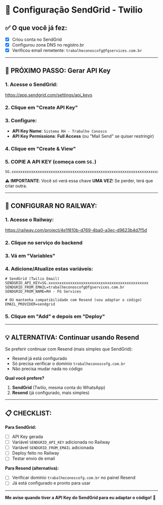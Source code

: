 # 📧 Configuração SendGrid - Twilio

## ✅ **O que você já fez:**
- [x] Criou conta no SendGrid
- [x] Configurou zona DNS no registro.br
- [x] Verificou email remetente: `trabalheconoscofg@fgservices.com.br`

---

## 🔑 **PRÓXIMO PASSO: Gerar API Key**

### **1. Acesse o SendGrid:**
https://app.sendgrid.com/settings/api_keys

### **2. Clique em "Create API Key"**

### **3. Configure:**
- **API Key Name**: `Sistema RH - Trabalhe Conosco`
- **API Key Permissions**: **Full Access** (ou "Mail Send" se quiser restringir)

### **4. Clique em "Create & View"**

### **5. COPIE A API KEY** (começa com `SG.`)
```
SG.xxxxxxxxxxxxxxxxxxxxxxxxxxxxxxxxxxxxxxxxxxxxxxxxxxxxxxxxxxxxxxxxxxxxxxxx
```

⚠️ **IMPORTANTE**: Você só verá essa chave **UMA VEZ**! Se perder, terá que criar outra.

---

## 🚀 **CONFIGURAR NO RAILWAY:**

### **1. Acesse o Railway:**
https://railway.com/project/4e1f810b-d769-4ba0-a3ec-d9623b4d7f5d

### **2. Clique no serviço do backend**

### **3. Vá em "Variables"**

### **4. Adicione/Atualize estas variáveis:**

```env
# SendGrid (Twilio Email)
SENDGRID_API_KEY=SG.xxxxxxxxxxxxxxxxxxxxxxxxxxxxxxxxxxxxxxxxxxxxxx
SENDGRID_FROM_EMAIL=trabalheconoscofg@fgservices.com.br
SENDGRID_FROM_NAME=RH - FG Services

# OU mantenha compatibilidade com Resend (vou adaptar o código)
EMAIL_PROVIDER=sendgrid
```

### **5. Clique em "Add" e depois em "Deploy"**

---

## 💡 **ALTERNATIVA: Continuar usando Resend**

Se preferir continuar com Resend (mais simples que SendGrid):
- Resend já está configurado
- Só precisa verificar o domínio `trabalheconoscofg.com.br`
- Não precisa mudar nada no código

**Qual você prefere?**
1. **SendGrid** (Twilio, mesma conta do WhatsApp)
2. **Resend** (já configurado, mais simples)

---

## 📋 **CHECKLIST:**

**Para SendGrid:**
- [ ] API Key gerada
- [ ] Variável `SENDGRID_API_KEY` adicionada no Railway
- [ ] Variável `SENDGRID_FROM_EMAIL` adicionada
- [ ] Deploy feito no Railway
- [ ] Testar envio de email

**Para Resend (alternativa):**
- [ ] Verificar domínio `trabalheconoscofg.com.br` no painel Resend
- [ ] Já está configurado e pronto para usar

---

**Me avise quando tiver a API Key do SendGrid para eu adaptar o código!** 🚀

